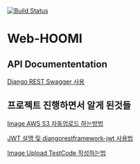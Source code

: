 [![Build Status](https://travis-ci.org/fastcampus-HOOMI/Web-HOOMI.svg?branch=develop)](https://travis-ci.org/fastcampus-HOOMI/Web-HOOMI)

# Web-HOOMI

## API Documententation

[Django REST Swagger 사용](http://django-rest-swagger.readthedocs.io/en/latest/)

## 프로젝트 진행하면서 알게 된것들
[Image AWS S3 자동업로드 하는방법](http://hjh5488.tistory.com/12)

[JWT 설명 및 djangorestframework-jwt 사용법](http://hjh5488.tistory.com/10)

[Image Upload TestCode 작성하는법](http://hjh5488.tistory.com/13)
